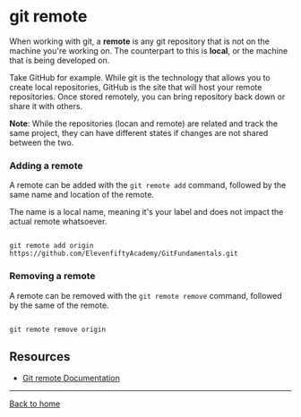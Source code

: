 # git remote

When working with git, a **remote** is any git repository that is not on the machine you're working on. The counterpart to this is **local**, or the machine that is being developed on.

Take GitHub for example. While git is the technology that allows you to create local repositories, GitHub is the site that will host your remote repositories. Once stored remotely, you can bring repository back down or share it with others.

**Note**: While the repositories (locan and remote) are related and track the same project, they can have different states if changes are not shared between the two.

### Adding a remote

A remote can be added with the `git remote add` command, followed by the same name and location of the remote. 

The name is a local name, meaning it's your label and does not impact the actual remote whatsoever.

```

git remote add origin https://github.com/ElevenfiftyAcademy/GitFundamentals.git
```

### Removing a remote

A remote can be removed with the `git remote remove` command, followed by the same of the remote.

```

git remote remove origin
```

## Resources 

- [Git remote Documentation](https://git-scm.com/docs/git-remote)

---

[Back to home](../Readme.md)